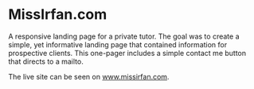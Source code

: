 # MissIrfan.com

A responsive landing page for a private tutor.
The goal was to create a simple, yet informative landing page that contained information for prospective clients. This one-pager includes a simple contact me button that directs to a mailto.

The live site can be seen on www.missirfan.com.

